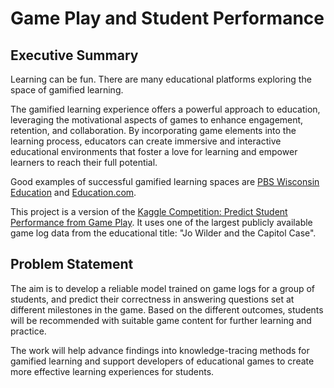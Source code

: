 # Game Play and Student Performance

## Executive Summary

Learning can be fun. There are many educational platforms exploring the space of gamified learning. 

The gamified learning experience offers a powerful approach to education, leveraging the motivational aspects of games to enhance engagement, retention, and collaboration. By incorporating game elements into the learning process, educators can create immersive and interactive educational environments that foster a love for learning and empower learners to reach their full potential.

Good examples of successful gamified learning spaces are [PBS Wisconsin Education](https://pbswisconsineducation.org/) and [Education.com](https://www.education.com/games/).

This project is a version of the [Kaggle Competition: Predict Student Performance from Game Play](https://www.kaggle.com/competitions/predict-student-performance-from-game-play/overview). It uses one of the largest publicly available game log data from the educational title: "Jo Wilder and the Capitol Case".


## Problem Statement

The aim is to develop a reliable model trained on game logs for a group of students, and predict their correctness in answering questions set at different milestones in the game. Based on the different outcomes, students will be recommended with suitable game content for further learning and practice. 

The work will help advance findings into knowledge-tracing methods for gamified learning and support developers of educational games to create more effective learning experiences for students.
